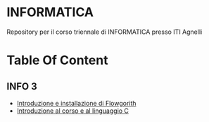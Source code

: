 # INFORMATICA
Repository per il corso triennale di INFORMATICA presso ITI Agnelli

# Table Of Content

## INFO 3

- [Introduzione e installazione di Flowgorith](https://mancusoa74.github.io/INFORMATICA/3/Flowgorithm/)
- [Introduzione al corso e al linguaggio C](https://mancusoa74.github.io/INFORMATICA/3/C_Intro)

